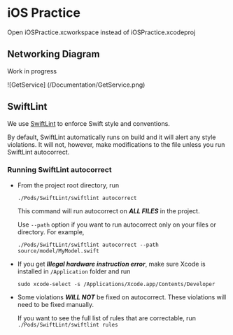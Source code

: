 # iOS Practice
Open iOSPractice.xcworkspace instead of iOSPractice.xcodeproj

## Networking Diagram
Work in progress

![GetService] (/Documentation/GetService.png)

## SwiftLint
We use [SwiftLint](https://github.com/realm/SwiftLint) to enforce Swift style and conventions.

By default, SwiftLint automatically runs on build and it will alert any style violations. It will not, however, make modifications to the file unless you run SwiftLint autocorrect.
### Running SwiftLint autocorrect
*   From the project root directory, run

    `./Pods/SwiftLint/swiftlint autocorrect`

    This command will run autocorrect on **_ALL FILES_** in the project.

    Use `--path` option if you want to run autocorrect only on your files or directory. For example,

    `./Pods/SwiftLint/swiftlint autocorrect --path source/model/MyModel.swift`


* If you get **_Illegal hardware instruction error_**, make sure Xcode is installed in `/Application` folder and run
    
    `sudo xcode-select -s /Applications/Xcode.app/Contents/Developer`
    
* Some violations **_WILL NOT_** be fixed on autocorrect. These violations will need to be fixed manually.

    If you want to see the full list of rules that are correctable, run `./Pods/SwiftLint/swiftlint rules`